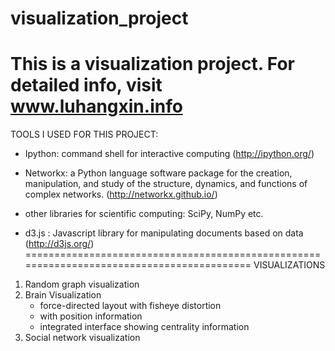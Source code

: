 visualization_project
=====================

This is a visualization project. For detailed info, visit www.luhangxin.info
==============================================================================

TOOLS I USED FOR THIS PROJECT:

- Ipython: command shell for interactive computing (http://ipython.org/)

- Networkx: a Python language software package for the creation, manipulation, and study of the structure, dynamics, and functions of complex networks. (http://networkx.github.io/)

- other libraries for scientific computing: SciPy, NumPy etc.

- d3.js : Javascript library for manipulating documents based on data  (http://d3js.org/)
==========================================================================================
VISUALIZATIONS 

 1. Random graph visualization
 2. Brain Visualization
    - force-directed layout with fisheye distortion
    - with position information
    - integrated interface showing centrality information
 3. Social network visualization
 
